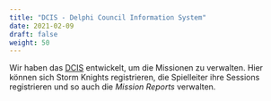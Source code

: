 ```yaml
---
title: "DCIS - Delphi Council Information System"
date: 2021-02-09
draft: false
weight: 50
---
```


Wir haben das [DCIS](https://www.delphi-council.org) entwickelt, um die
Missionen zu verwalten. Hier können sich Storm Knights registrieren, die
Spielleiter ihre Sessions registrieren und so auch die *Mission Reports*
verwalten.
